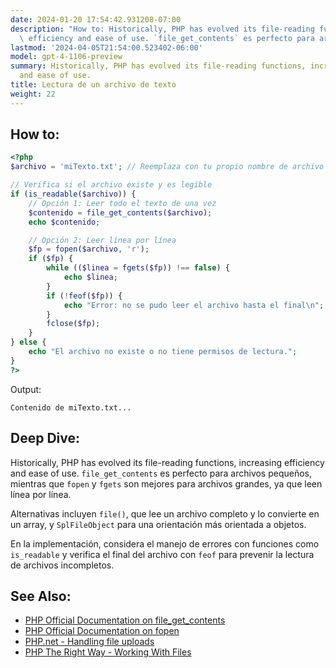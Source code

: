 ```yaml
---
date: 2024-01-20 17:54:42.931208-07:00
description: "How to: Historically, PHP has evolved its file-reading functions, increasing\
  \ efficiency and ease of use. `file_get_contents` es perfecto para archivos\u2026"
lastmod: '2024-04-05T21:54:00.523402-06:00'
model: gpt-4-1106-preview
summary: Historically, PHP has evolved its file-reading functions, increasing efficiency
  and ease of use.
title: Lectura de un archivo de texto
weight: 22
---
```


## How to:
```PHP
<?php
$archivo = 'miTexto.txt'; // Reemplaza con tu propio nombre de archivo

// Verifica si el archivo existe y es legible
if (is_readable($archivo)) {
    // Opción 1: Leer todo el texto de una vez
    $contenido = file_get_contents($archivo);
    echo $contenido;

    // Opción 2: Leer línea por línea
    $fp = fopen($archivo, 'r');
    if ($fp) {
        while (($linea = fgets($fp)) !== false) {
            echo $linea;
        }
        if (!feof($fp)) {
            echo "Error: no se pudo leer el archivo hasta el final\n";
        }
        fclose($fp);
    }
} else {
    echo "El archivo no existe o no tiene permisos de lectura.";
}
?>
```
Output:
```
Contenido de miTexto.txt...
```

## Deep Dive:
Historically, PHP has evolved its file-reading functions, increasing efficiency and ease of use. `file_get_contents` es perfecto para archivos pequeños, mientras que `fopen` y `fgets` son mejores para archivos grandes, ya que leen línea por línea.

Alternativas incluyen `file()`, que lee un archivo completo y lo convierte en un array, y `SplFileObject` para una orientación más orientada a objetos.

En la implementación, considera el manejo de errores con funciones como `is_readable` y verifica el final del archivo con `feof` para prevenir la lectura de archivos incompletos.

## See Also:
- [PHP Official Documentation on file_get_contents](https://www.php.net/manual/en/function.file-get-contents.php)
- [PHP Official Documentation on fopen](https://www.php.net/manual/en/function.fopen.php)
- [PHP.net - Handling file uploads](https://www.php.net/manual/en/features.file-upload.php)
- [PHP The Right Way - Working With Files](https://phptherightway.com/#files)

